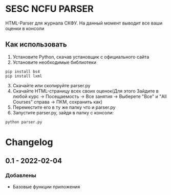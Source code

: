 # SESC NCFU PARSER
HTML-Parser для журнала СКФУ. На данный момент выводит все ваши оценки в консоли
## Как использовать
1. Установите Python, скачав установщик с официального сайта
2. Установите необходимые библиотеки
```
pip install bs4
pip install lxml
```
3. Скачайте или скопируйте parser.py
4. Скачайте HTML-страницу всех своих оценок(Для этого Зайдите в любой курс -> Посещаемость -> Все занятия -> Выберете "Все" и "All Courses" справа -> ПКМ, сохранить как)
5. Переместите его в ту же папку что и parser.py
6. Запустите parser.py, зайдя в папку с консоли:
```
python parser.py
```
# Changelog

## 0.1 - 2022-02-04
### Добавлены
- Базовые функции приложения
